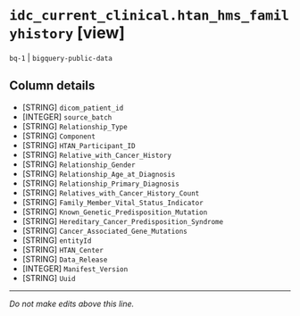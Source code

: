 # `idc_current_clinical.htan_hms_familyhistory` [view]
`bq-1` | `bigquery-public-data`

## Column details
* [STRING]    `dicom_patient_id`
* [INTEGER]   `source_batch`
* [STRING]    `Relationship_Type`
* [STRING]    `Component`
* [STRING]    `HTAN_Participant_ID`
* [STRING]    `Relative_with_Cancer_History`
* [STRING]    `Relationship_Gender`
* [STRING]    `Relationship_Age_at_Diagnosis`
* [STRING]    `Relationship_Primary_Diagnosis`
* [STRING]    `Relatives_with_Cancer_History_Count`
* [STRING]    `Family_Member_Vital_Status_Indicator`
* [STRING]    `Known_Genetic_Predisposition_Mutation`
* [STRING]    `Hereditary_Cancer_Predisposition_Syndrome`
* [STRING]    `Cancer_Associated_Gene_Mutations`
* [STRING]    `entityId`
* [STRING]    `HTAN_Center`
* [STRING]    `Data_Release`
* [INTEGER]   `Manifest_Version`
* [STRING]    `Uuid`

-------------------------------------------------------------------------------
*Do not make edits above this line.*
